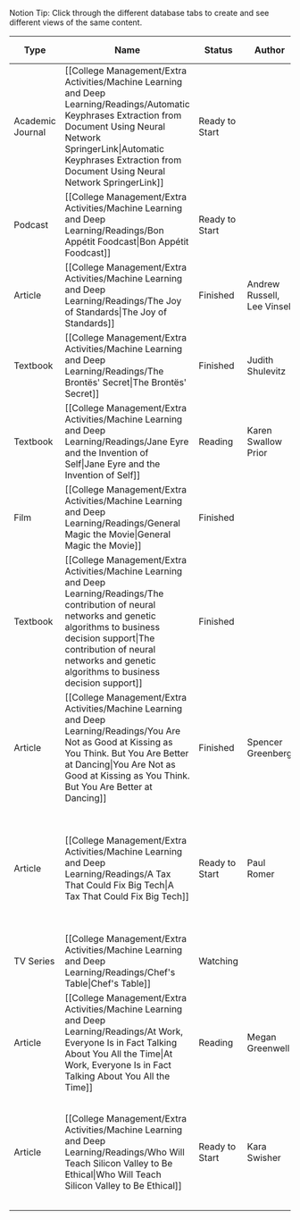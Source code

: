 
Notion Tip: Click through the different database tabs to create and see different views of the same content.

|Type|Name|Status|Author|Publisher|Publishing/Release Date|Link|Summary|
|---|---|---|---|---|---|---|---|
|Academic Journal|[[College Management/Extra Activities/Machine Learning and Deep Learning/Readings/Automatic Keyphrases Extraction from Document Using Neural Network SpringerLink\|Automatic Keyphrases Extraction from Document Using Neural Network SpringerLink]]|Ready to Start||Springer|August 18, 2005|[https://link.springer.com/chapter/10.1007/11739685_66](https://link.springer.com/chapter/10.1007/11739685_66)||
|Podcast|[[College Management/Extra Activities/Machine Learning and Deep Learning/Readings/Bon Appétit Foodcast\|Bon Appétit Foodcast]]|Ready to Start||Bon Appetit||||
|Article|[[College Management/Extra Activities/Machine Learning and Deep Learning/Readings/The Joy of Standards\|The Joy of Standards]]|Finished|Andrew Russell, Lee Vinsel|NYT|August 16, 2019|[https://www.nytimes.com/2019/02/16/opinion/sunday/standardization.html](https://www.nytimes.com/2019/02/16/opinion/sunday/standardization.html)|Life is a lot easier when you can plug in to any socket.|
|Textbook|[[College Management/Extra Activities/Machine Learning and Deep Learning/Readings/The Brontës' Secret\|The Brontës' Secret]]|Finished|Judith Shulevitz|The Atlantic|August 5, 2016|[https://www.theatlantic.com/magazine/archive/2016/06/the-brontes-secret/480726/](https://www.theatlantic.com/magazine/archive/2016/06/the-brontes-secret/480726/)||
|Textbook|[[College Management/Extra Activities/Machine Learning and Deep Learning/Readings/Jane Eyre and the Invention of Self\|Jane Eyre and the Invention of Self]]|Reading|Karen Swallow Prior|The Atlantic|August 3, 2016|[https://www.theatlantic.com/entertainment/archive/2016/03/how-jane-eyre-created-the-modern-self/460461/](https://www.theatlantic.com/entertainment/archive/2016/03/how-jane-eyre-created-the-modern-self/460461/)||
|Film|[[College Management/Extra Activities/Machine Learning and Deep Learning/Readings/General Magic the Movie\|General Magic the Movie]]|Finished||Indie||[https://www.generalmagicthemovie.com/](https://www.generalmagicthemovie.com/)||
|Textbook|[[College Management/Extra Activities/Machine Learning and Deep Learning/Readings/The contribution of neural networks and genetic algorithms to business decision support\|The contribution of neural networks and genetic algorithms to business decision support]]|Finished||Emerald Group|August 1, 2004|[https://www.emeraldinsight.com/doi/abs/10.1108/00251740410518534](https://www.emeraldinsight.com/doi/abs/10.1108/00251740410518534)||
|Article|[[College Management/Extra Activities/Machine Learning and Deep Learning/Readings/You Are Not as Good at Kissing as You Think. But You Are Better at Dancing\|You Are Not as Good at Kissing as You Think. But You Are Better at Dancing]]|Finished|Spencer Greenberg|NYT|August 6, 2019|[https://www.nytimes.com/2019/04/06/opinion/sunday/overconfidence-men-women.html](https://www.nytimes.com/2019/04/06/opinion/sunday/overconfidence-men-women.html)|We overestimate and underestimate our abilities in weird ways.|
|Article|[[College Management/Extra Activities/Machine Learning and Deep Learning/Readings/A Tax That Could Fix Big Tech\|A Tax That Could Fix Big Tech]]|Ready to Start|Paul Romer|NYT|August 6, 2019|[https://www.nytimes.com/2019/05/06/opinion/tax-facebook-google.html](https://www.nytimes.com/2019/05/06/opinion/tax-facebook-google.html)|Putting a levy on targeted ad revenue would give Facebook and Google a real incentive to change their dangerous business models.|
|TV Series|[[College Management/Extra Activities/Machine Learning and Deep Learning/Readings/Chef's Table\|Chef's Table]]|Watching||Netflix||[https://www.newyorker.com/culture/annals-of-gastronomy/in-praise-of-chefs-table-wild-overuse-of-slow-motion](https://www.newyorker.com/culture/annals-of-gastronomy/in-praise-of-chefs-table-wild-overuse-of-slow-motion)||
|Article|[[College Management/Extra Activities/Machine Learning and Deep Learning/Readings/At Work, Everyone Is in Fact Talking About You All the Time\|At Work, Everyone Is in Fact Talking About You All the Time]]|Reading|Megan Greenwell|NYT|August 31, 2019|[[atworkeveryonei]]|How to cope with gossipy industries — and blackening bananas in the office kitchen.|
|Article|[[College Management/Extra Activities/Machine Learning and Deep Learning/Readings/Who Will Teach Silicon Valley to Be Ethical\|Who Will Teach Silicon Valley to Be Ethical]]|Ready to Start|Kara Swisher|NYT|August 21, 2018|[[whow]]|Some think chief ethics officers could help technology companies navigate political and social questions.|